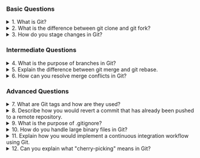 ### Basic Questions
<details>
<summary>1. What is Git?</summary>
Answer: Git is a distributed version control system that allows multiple developers to work on a project simultaneously without interfering with each other’s changes. It tracks changes in source code during software development.
  </details>
<details>
 <summary>2. What is the difference between git clone and git fork?</summary>
Answer: git clone creates a local copy of a repository from a remote source, allowing you to work on it locally. git fork, typically used in platforms like GitHub, creates a personal copy of someone else's repository under your account, allowing you to propose changes via pull requests.
  </details>
  <details>
<summary>3. How do you stage changes in Git?</summary>
Answer: You stage changes using the git add <file> command. This prepares the specified file for the next commit. You can also use git add . to stage all modified files in the current directory.
</details>
  
### Intermediate Questions
  <details>
 <summary> 4. What is the purpose of branches in Git?</summary>
Answer: Branches allow developers to work on different features or fixes independently without affecting the main codebase. This enables parallel development and helps manage different versions of a project.</details>
<details>
 <summary> 5. Explain the difference between git merge and git rebase.</summary>
Answer: git merge combines changes from one branch into another, creating a new commit that includes both histories. In contrast, git rebase moves or combines a sequence of commits to a new base commit, resulting in a linear project history.
</details>
<details>
 <summary>6. How can you resolve merge conflicts in Git?</summary>
Answer: Merge conflicts occur when two branches have competing changes. To resolve them, you must manually edit the conflicting files to choose which changes to keep, then stage the resolved files with git add <file> and complete the merge with git commit.</details>
  
### Advanced Questions
<details>
 <summary>7. What are Git tags and how are they used?</summary>
Answer: Tags are references that point to specific commits, often used to mark release points (e.g., v1.0). They can be lightweight (just a pointer) or annotated (with metadata). You create tags using git tag <tagname>.</details>
<details>
 <summary>8. Describe how you would revert a commit that has already been pushed to a remote repository.</summary>
Answer: To revert a pushed commit, use git revert <commit-hash>. This creates a new commit that undoes the changes made by the specified commit without altering the project's history.</details>
<details>
 <summary>9. What is the purpose of .gitignore?</summary>
Answer: The .gitignore file specifies intentionally untracked files that Git should ignore. This is useful for excluding temporary files, build artifacts, or sensitive information from being committed to the repository.
Expert Questions</details>
<details>
 <summary>10. How do you handle large binary files in Git?</summary>
Answer: For large binary files, it's recommended to use Git LFS (Large File Storage). This extension allows you to store large files outside of your main repository while still tracking them with Git.</details>
<details>
 <summary>11. Explain how you would implement a continuous integration workflow using Git.</summary>
Answer: A continuous integration (CI) workflow typically involves setting up automated tests that run whenever code is pushed to the repository. You can use services like Jenkins or GitHub Actions to automate testing and deployment processes based on specific branch events.
 </details>
<details>
 <summary>12. Can you explain what "cherry-picking" means in Git?</summary>
Answer: Cherry-picking allows you to apply a specific commit from one branch onto another branch without merging all changes from the source branch. This is done using git cherry-pick <commit-hash>.
</details>
